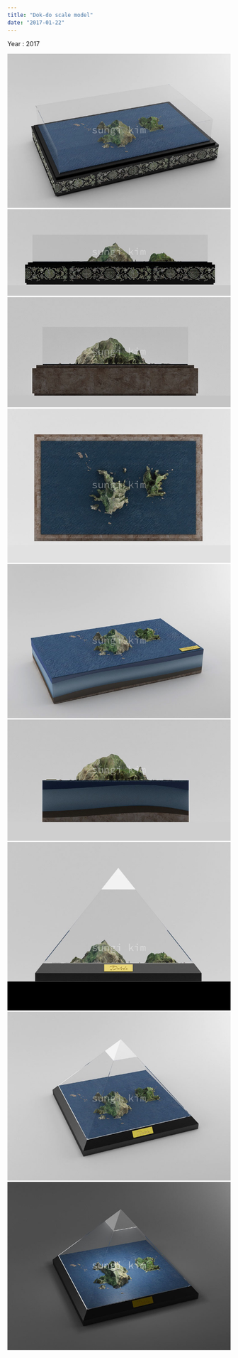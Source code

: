 ```yaml
---
title: "Dok-do scale model"
date: "2017-01-22"
---
```


Year : 2017

![](/photo/make/Dok-do-scale-model-1.jpg)
![](/photo/make/Dok-do-scale-model-2.jpg)
![](/photo/make/Dok-do-scale-model-3.jpg)
![](/photo/make/Dok-do-scale-model-4.jpg)
![](/photo/make/Dok-do-scale-model-5.jpg)
![](/photo/make/Dok-do-scale-model-6.jpg)
![](/photo/make/Dok-do-scale-model-7.jpg)
![](/photo/make/Dok-do-scale-model-8.jpg)
![](/photo/make/Dok-do-scale-model-9.jpg)
